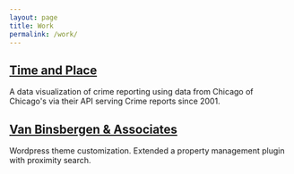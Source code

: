 ```yaml
---
layout: page
title: Work
permalink: /work/
---
```

## [Time and Place](https://time-and-place.herokuapp.com/)

A data visualization of crime reporting using data from Chicago of Chicago's via their API serving Crime reports since 2001.

## [Van Binsbergen & Associates](http://www.vanbllc.com/)

Wordpress theme customization. Extended a property management plugin with proximity search.

